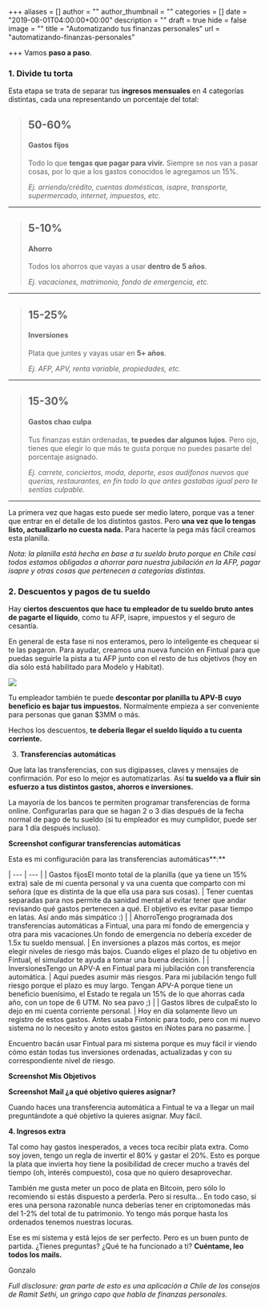 +++
aliases = []
author = ""
author_thumbnail = ""
categories = []
date = "2019-08-01T04:00:00+00:00"
description = ""
draft = true
hide = false
image = ""
title = "Automatizando tus finanzas personales"
url = "automatizando-finanzas-personales"

+++
Vamos **paso a paso**.

### 1. Divide tu torta

Esta etapa se trata de separar tus **ingresos mensuales** en 4 categorías distintas, cada una representando un porcentaje del total:

> ## 50-60%
>
> #### **Gastos fijos**
>
> Todo lo que **tengas que pagar para vivir.** Siempre se nos van a pasar cosas, por lo que a los gastos conocidos le agregamos un 15%.
>
> _Ej. arriendo/crédito, cuentas domésticas, isapre, transporte, supermercado, internet, impuestos, etc._

***

> ## 5-10%
>
> #### **Ahorro**
>
> Todos los ahorros que vayas a usar **dentro de 5 años**.
>
> _Ej. vacaciones, matrimonio, fondo de emergencia, etc._

***

> ## 15-25%
>
> #### **Inversiones**
>
> Plata que juntes y vayas usar en **5+ años**.
>
> _Ej. AFP, APV, renta variable, propiedades, etc._

***

> ## 15-30%
>
> #### **Gastos chao culpa**
>
> Tus finanzas están ordenadas, **te puedes dar algunos lujos**. Pero ojo, tienes que elegir lo que más te gusta porque no puedes pasarte del porcentaje asignado.
>
> _Ej. carrete, conciertos, moda, deporte, esos audífonos nuevos que querías, restaurantes, en fin todo lo que antes gastabas igual pero te sentías culpable._

***

La primera vez que hagas esto puede ser medio latero, porque vas a tener que entrar en el detalle de los distintos gastos. Pero **una vez que lo tengas listo, actualizarlo no cuesta nada.** Para hacerte la pega más fácil creamos esta planilla.

_Nota: la planilla está hecha en base a tu sueldo bruto porque en Chile casi todos estamos obligados a ahorrar para nuestra jubilación en la AFP, pagar isapre y otras cosas que pertenecen a categorías distintas._

### 2. Descuentos y pagos de tu sueldo

Hay **ciertos descuentos que hace tu empleador de tu sueldo bruto antes de pagarte el líquido**, como tu AFP, isapre, impuestos y el seguro de cesantía.

En general de esta fase ni nos enteramos, pero lo inteligente es chequear si te las pagaron. Para ayudar, creamos una nueva función en Fintual para que puedas seguirle la pista a tu AFP junto con el resto de tus objetivos (hoy en día sólo está habilitado para Modelo y Habitat).

**![](/uploads/agregar-afp.jpg)**

Tu empleador también te puede **descontar por planilla tu APV-B** **cuyo beneficio es bajar tus impuestos.** Normalmente empieza a ser conveniente para personas que ganan $3MM o más.

Hechos los descuentos, **te debería llegar el sueldo líquido a tu cuenta corriente.**

3. **Transferencias automáticas**

Que lata las transferencias, con sus digipasses, claves y mensajes de confirmación. Por eso lo mejor es automatizarlas. Así **tu sueldo va a fluir sin esfuerzo a tus distintos gastos, ahorros e inversiones.**

La mayoría de los bancos te permiten programar transferencias de forma online. Configurarlas para que se hagan 2 o 3 días después de la fecha normal de pago de tu sueldo (si tu empleador es muy cumplidor, puede ser para 1 día después incluso).

**Screenshot configurar transferencias automáticas**

Esta es mi configuración para las transferencias automáticas**:**

| --- | --- |
| Gastos fijosEl monto total de la planilla (que ya tiene un 15% extra) sale de mi cuenta personal y va una cuenta que comparto con mi señora (que es distinta de la que ella usa para sus cosas). | Tener cuentas separadas para nos permite da sanidad mental al evitar tener que andar revisando qué gastos pertenecen a qué. El objetivo es evitar pasar tiempo en latas. Así ando más simpático :) |
| AhorroTengo programada dos transferencias automáticas a Fintual, una para mi fondo de emergencia y otra para mis vacaciones.Un fondo de emergencia no debería exceder de 1.5x tu sueldo mensual. | En inversiones a plazos más cortos, es mejor elegir niveles de riesgo más bajos. Cuando eliges el plazo de tu objetivo en Fintual, el simulador te ayuda a tomar una buena decisión. |
| InversionesTengo un APV-A en Fintual para mi jubilación con transferencia automática. | Aquí puedes asumir más riesgos. Para mi jubilación tengo full riesgo porque el plazo es muy largo. Tengan APV-A porque tiene un beneficio buenísimo, el Estado te regala un 15% de lo que ahorras cada año, con un tope de 6 UTM. No sea pavo ;) |
| Gastos libres de culpaEsto lo dejo en mi cuenta corriente personal. | Hoy en día solamente llevo un registro de estos gastos. Antes usaba Fintonic para todo, pero con mi nuevo sistema no lo necesito y anoto estos gastos en iNotes para no pasarme. |

Encuentro bacán usar Fintual para mi sistema porque es muy fácil ir viendo cómo están todas tus inversiones ordenadas, actualizadas y con su correspondiente nivel de riesgo.

**Screenshot Mis Objetivos**

**Screenshot Mail ¿a qué objetivo quieres asignar?**

Cuando haces una transferencia automática a Fintual te va a llegar un mail preguntándote a qué objetivo la quieres asignar. Muy fácil.

**4. Ingresos extra**

Tal como hay gastos inesperados, a veces toca recibir plata extra. Como soy joven, tengo un regla de invertir el 80% y gastar el 20%. Esto es porque la plata que invierta hoy tiene la posibilidad de crecer mucho a través del tiempo (oh, interés compuesto), cosa que no quiero desaprovechar.

También me gusta meter un poco de plata en Bitcoin, pero sólo lo recomiendo si estás dispuesto a perderla. Pero si resulta... En todo caso, si eres una persona razonable nunca deberías tener en criptomonedas más del 1-2% del total de tu patrimonio. Yo tengo más porque hasta los ordenados tenemos nuestras locuras.

Ese es mi sistema y está lejos de ser perfecto. Pero es un buen punto de partida. ¿Tienes preguntas? ¿Qué te ha funcionado a ti? **Cuéntame, leo todos los mails.**

Gonzalo

_Full disclosure: gran parte de esto es una aplicación a Chile de los consejos de Ramit Sethi, un gringo capo que habla de finanzas personales._